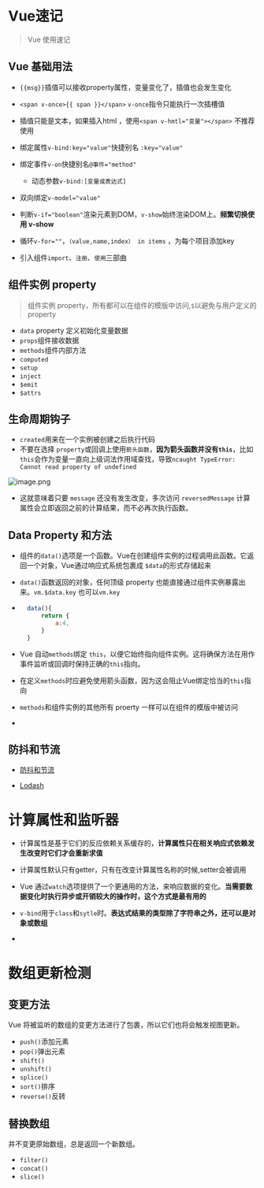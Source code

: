 # Vue速记

> Vue 使用速记



## Vue 基础用法



- `{{msg}}`插值可以接收property属性，变量变化了，插值也会发生变化
- `<span v-once>{{ span }}</span>`  `v-once`指令只能执行一次插槽值
- 插值只能是文本，如果插入html ，使用`<span v-hmtl="变量"></span>` 不推荐使用

- 绑定属性`v-bind:key="value"`快捷别名 `:key="value"`
- 绑定事件`v-on`快捷别名`@事件="method"`
	- 动态参数`v-bind:[变量或表达式]`
- 双向绑定`v-model="value"`
- 判断`v-if="boolean"`渲染元素到DOM，`v-show`始终渲染DOM上。**频繁切换使用 v-show**
- 循环`v-for=""`，`（value,name,index） in items` ，为每个项目添加key
- 引入组件`import`、`注册`、`使用`三部曲

## 组件实例 property



> 组件实例 property，所有都可以在组件的模版中访问,`$`以避免与用户定义的 property

- `data` property 定义初始化变量数据
- `props`组件接收数据
- `methods`组件内部方法
- `computed`
- `setup`
- `inject`
- `$emit`
- `$attrs`

## 生命周期钩子

- `created`用来在一个实例被创建之后执行代码
- 不要在选择 `property`或回调上使用`箭头函数`，**因为箭头函数并没有`this`**，比如`this`会作为变量一直向上级词法作用域查找，导致`ncaught TypeError: Cannot read property of undefined`

![image.png](http://ww1.sinaimg.cn/large/006rAlqhgy1gobrefaq06j31ao254gt1.jpg)

- 这就意味着只要 `message` 还没有发生改变，多次访问 `reversedMessage` 计算属性会立即返回之前的计算结果，而不必再次执行函数。





## Data Property 和方法

- 组件的`data()`选项是一个函数。Vue在创建组件实例的过程调用此函数。它返回一个对象，Vue通过响应式系统包裹成 `$data`的形式存储起来

- `data()`函数返回的对象，任何顶级 property 也能直接通过组件实例暴露出来。`vm.$data.key` 也可以`vm.key`

- ```js
	data(){
	    return {
	        a:4,
	    }
	}
	```

- Vue 自动`methods`绑定 `this`，以便它始终指向组件实例。这将确保方法在用作事件监听或回调时保持正确的`this`指向。

- 在定义`methods`时应避免使用箭头函数，因为这会阻止Vue绑定恰当的`this`指向

- `methods`和组件实例的其他所有 proerty 一样可以在组件的模版中被访问

- 

## 防抖和节流

- [防抖和节流](https://blog.csdn.net/weixin_39939012/article/details/101211869)

- [Lodash](https://www.lodashjs.com/docs/lodash.debounce#_debouncefunc-wait0-options)

	

# 计算属性和监听器

- 计算属性是基于它们的反应依赖关系缓存的，**计算属性只在相关响应式依赖发生改变时它们才会重新求值**
- 计算属性默认只有getter，只有在改变计算属性名称的时候,setter会被调用

- Vue 通过`watch`选项提供了一个更通用的方法，来响应数据的变化。**当需要数据变化时执行异步或开销较大的操作时，这个方式是最有用的**
- `v-bind`用于`class`和`sytle`时。**表达式结果的类型除了字符串之外，还可以是对象或数组**
- 





# 数组更新检测

## 变更方法

Vue 将被监听的数组的变更方法进行了包裹，所以它们也将会触发视图更新。

- `push()`添加元素
- `pop()`弹出元素
- `shift()`
- `unshift()`
- `splice()`
- `sort()`排序
- `reverse()`反转

## 替换数组

并不变更原始数组，总是返回一个新数组。

- `filter()`
- `concat()`
- `slice()`



